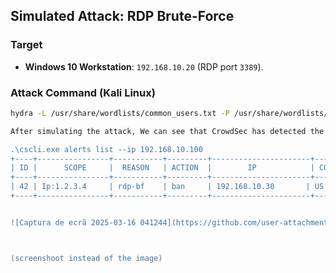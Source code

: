 ## Simulated Attack: RDP Brute-Force  

### Target  
- **Windows 10 Workstation**: `192.168.10.20` (RDP port `3389`).  

### Attack Command (Kali Linux)  
```bash
hydra -L /usr/share/wordlists/common_users.txt -P /usr/share/wordlists/rockyou.txt rdp://192.168.10.20

After simulating the attack, We can see that CrowdSec has detected the brute-force attempt and banned the Kali's IP (192.168.10.30):

.\cscli.exe alerts list --ip 192.168.10.100
+----+----------------+-----------+---------+----------------------+--------+------------+
| ID |      SCOPE     |  REASON   | ACTION  |        IP            | COUNTRY | AS_NAME    |
+----+----------------+-----------+---------+----------------------+--------+------------+
| 42 | Ip:1.2.3.4     | rdp-bf    | ban     | 192.168.10.30       | US      | Kali Linux |
+----+----------------+-----------+---------+----------------------+--------+------------+


![Captura de ecrã 2025-03-16 041244](https://github.com/user-attachments/assets/34501442-2c73-4697-a19d-5d397f631ab2)



(screenshoot instead of the image)
